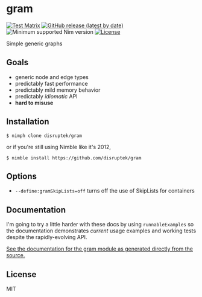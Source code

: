 # gram

[![Test Matrix](https://github.com/disruptek/gram/workflows/CI/badge.svg)](https://github.com/disruptek/gram/actions?query=workflow%3ACI)
[![GitHub release (latest by date)](https://img.shields.io/github/v/release/disruptek/gram?style=flat)](https://github.com/disruptek/gram/releases/latest)
![Minimum supported Nim version](https://img.shields.io/badge/nim-1.2.6%2B-informational?style=flat&logo=nim)
[![License](https://img.shields.io/github/license/disruptek/gram?style=flat)](#license)

Simple generic graphs

## Goals
- generic node and edge types
- predictably fast performance
- predictably mild memory behavior
- predictably _idiomatic_ API
- **hard to misuse**

## Installation

```
$ nimph clone disruptek/gram
```
or if you're still using Nimble like it's 2012,
```
$ nimble install https://github.com/disruptek/gram
```

## Options

- `--define:gramSkipLists=off` turns off the use of SkipLists for containers

## Documentation

I'm going to try a little harder with these docs by using `runnableExamples`
so the documentation demonstrates _current_ usage examples and working tests
despite the rapidly-evolving API.

[See the documentation for the gram module as generated directly from the
source.](https://disruptek.github.io/gram/gram.html)

## License
MIT
